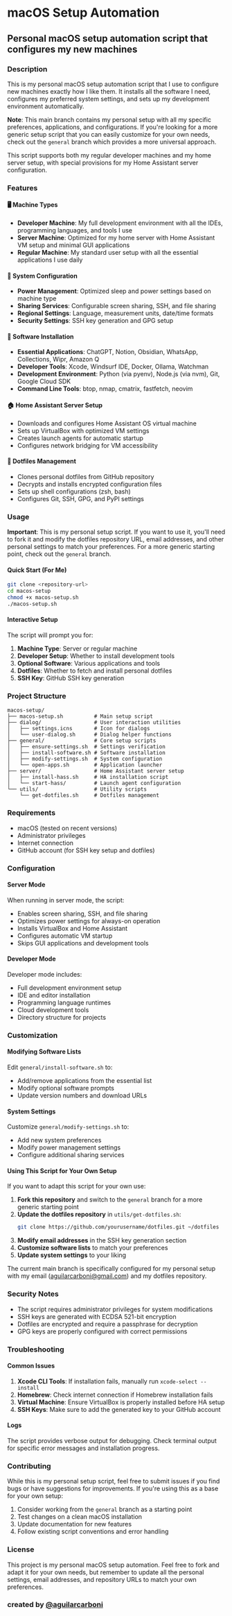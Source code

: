 # macOS Setup Automation

## Personal macOS setup automation script that configures my new machines

### Description

This is my personal macOS setup automation script that I use to configure new machines exactly how I like them. It installs all the software I need, configures my preferred system settings, and sets up my development environment automatically.

**Note**: This main branch contains my personal setup with all my specific preferences, applications, and configurations. If you're looking for a more generic setup script that you can easily customize for your own needs, check out the `general` branch which provides a more universal approach.

This script supports both my regular developer machines and my home server setup, with special provisions for my Home Assistant server configuration.

### Features

#### 🖥️ Machine Types
- **Developer Machine**: My full development environment with all the IDEs, programming languages, and tools I use
- **Server Machine**: Optimized for my home server with Home Assistant VM setup and minimal GUI applications
- **Regular Machine**: My standard user setup with all the essential applications I use daily

#### 🔧 System Configuration
- **Power Management**: Optimized sleep and power settings based on machine type
- **Sharing Services**: Configurable screen sharing, SSH, and file sharing
- **Regional Settings**: Language, measurement units, date/time formats
- **Security Settings**: SSH key generation and GPG setup

#### 📱 Software Installation
- **Essential Applications**: ChatGPT, Notion, Obsidian, WhatsApp, Collections, Wipr, Amazon Q
- **Developer Tools**: Xcode, Windsurf IDE, Docker, Ollama, Watchman
- **Development Environment**: Python (via pyenv), Node.js (via nvm), Git, Google Cloud SDK
- **Command Line Tools**: btop, nmap, cmatrix, fastfetch, neovim

#### 🏠 Home Assistant Server Setup
- Downloads and configures Home Assistant OS virtual machine
- Sets up VirtualBox with optimized VM settings
- Creates launch agents for automatic startup
- Configures network bridging for VM accessibility

#### 📄 Dotfiles Management
- Clones personal dotfiles from GitHub repository
- Decrypts and installs encrypted configuration files
- Sets up shell configurations (zsh, bash)
- Configures Git, SSH, GPG, and PyPI settings

### Usage

**Important**: This is my personal setup script. If you want to use it, you'll need to fork it and modify the dotfiles repository URL, email addresses, and other personal settings to match your preferences. For a more generic starting point, check out the `general` branch.

#### Quick Start (For Me)
```bash
git clone <repository-url>
cd macos-setup
chmod +x macos-setup.sh
./macos-setup.sh
```

#### Interactive Setup
The script will prompt you for:
1. **Machine Type**: Server or regular machine
2. **Developer Setup**: Whether to install development tools
3. **Optional Software**: Various applications and tools
4. **Dotfiles**: Whether to fetch and install personal dotfiles
5. **SSH Key**: GitHub SSH key generation

### Project Structure

```
macos-setup/
├── macos-setup.sh          # Main setup script
├── dialog/                 # User interaction utilities
│   ├── settings.icns       # Icon for dialogs
│   └── user-dialog.sh      # Dialog helper functions
├── general/                # Core setup scripts
│   ├── ensure-settings.sh  # Settings verification
│   ├── install-software.sh # Software installation
│   ├── modify-settings.sh  # System configuration
│   └── open-apps.sh        # Application launcher
├── server/                 # Home Assistant server setup
│   ├── install-hass.sh     # HA installation script
│   └── start-hass/         # Launch agent configuration
└── utils/                  # Utility scripts
    └── get-dotfiles.sh     # Dotfiles management
```

### Requirements

- macOS (tested on recent versions)
- Administrator privileges
- Internet connection
- GitHub account (for SSH key setup and dotfiles)

### Configuration

#### Server Mode
When running in server mode, the script:
- Enables screen sharing, SSH, and file sharing
- Optimizes power settings for always-on operation
- Installs VirtualBox and Home Assistant
- Configures automatic VM startup
- Skips GUI applications and development tools

#### Developer Mode
Developer mode includes:
- Full development environment setup
- IDE and editor installation
- Programming language runtimes
- Cloud development tools
- Directory structure for projects

### Customization

#### Modifying Software Lists
Edit `general/install-software.sh` to:
- Add/remove applications from the essential list
- Modify optional software prompts
- Update version numbers and download URLs

#### System Settings
Customize `general/modify-settings.sh` to:
- Add new system preferences
- Modify power management settings
- Configure additional sharing services

#### Using This Script for Your Own Setup
If you want to adapt this script for your own use:

1. **Fork this repository** and switch to the `general` branch for a more generic starting point
2. **Update the dotfiles repository** in `utils/get-dotfiles.sh`:
   ```bash
   git clone https://github.com/yourusername/dotfiles.git ~/dotfiles
   ```
3. **Modify email addresses** in the SSH key generation section
4. **Customize software lists** to match your preferences
5. **Update system settings** to your liking

The current main branch is specifically configured for my personal setup with my email (aguilarcarboni@gmail.com) and my dotfiles repository.

### Security Notes

- The script requires administrator privileges for system modifications
- SSH keys are generated with ECDSA 521-bit encryption
- Dotfiles are encrypted and require a passphrase for decryption
- GPG keys are properly configured with correct permissions

### Troubleshooting

#### Common Issues
1. **Xcode CLI Tools**: If installation fails, manually run `xcode-select --install`
2. **Homebrew**: Check internet connection if Homebrew installation fails
3. **Virtual Machine**: Ensure VirtualBox is properly installed before HA setup
4. **SSH Keys**: Make sure to add the generated key to your GitHub account

#### Logs
The script provides verbose output for debugging. Check terminal output for specific error messages and installation progress.

### Contributing

While this is my personal setup script, feel free to submit issues if you find bugs or have suggestions for improvements. If you're using this as a base for your own setup:

1. Consider working from the `general` branch as a starting point
2. Test changes on a clean macOS installation
3. Update documentation for new features
4. Follow existing script conventions and error handling

### License

This project is my personal macOS setup automation. Feel free to fork and adapt it for your own needs, but remember to update all the personal settings, email addresses, and repository URLs to match your own preferences.

### created by [@aguilarcarboni](https://github.com/aguilarcarboni/)

